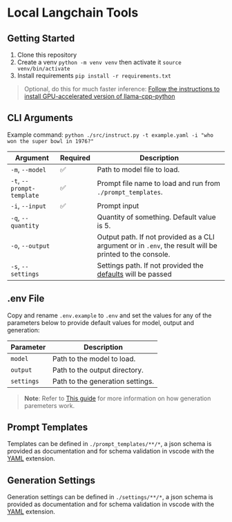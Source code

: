 # Local Langchain Tools

## Getting Started

1. Clone this repository
2. Create a venv `python -m venv venv` then activate it `source venv/bin/activate`
3. Install requirements `pip install -r requirements.txt` 
> Optional, do this for much faster inference: [Follow the instructions to install GPU-accelerated version of llama-cpp-python](https://github.com/abetlen/llama-cpp-python#installation-with-openblas--cublas--clblast) 


## CLI Arguments
Example command: `python ./src/instruct.py -t example.yaml -i "who won the super bowl in 1976?"`

| Argument               |Required| Description                                                    |
|------------------------|-|----------------------------------------------------------------|
| `-m`, `--model`                   |✅| Path to model file to load.                                     |
| `-t`, `--prompt-template`         |✅| Prompt file name to load and run from `./prompt_templates`.      |
| `-i`, `--input`                   |✅| Prompt input                                      |
| `-q`, `--quantity`                ||Quantity of something. Default value is 5.                      |
| `-o`, `--output`                  ||Output path. If not provided as a CLI argument or in `.env`, the result will be printed to the console. |
| `-s`, `--settings`                ||Settings path. If not provided the [defaults](https://github.com/abetlen/llama-cpp-python/blob/80066f0b802f0019395466ac090c10dcd78c97bb/llama_cpp/llama.py#L458) will be passed

## .env File

Copy and rename `.env.example` to `.env` and set the values for any of the parameters below to provide default values for model, output and generation:

| Parameter        | Description                                              |
|------------------|----------------------------------------------------------|
| `model`          | Path to the model to load.                               |
| `output`         | Path to the output directory.                            |
| `settings`       | Path to the generation settings.                         |

> **Note**: Refer to [This guide](https://txt.cohere.com/llm-parameters-best-outputs-language-ai/) for more information on how generation paremeters work.

## Prompt Templates

Templates can be defined in `./prompt_templates/**/*`, a json schema is provided as documentation and for schema validation in vscode with the [YAML](https://marketplace.visualstudio.com/items?itemName=redhat.vscode-yaml) extension.

## Generation Settings

Generation settings can be defined in `./settings/**/*`, a json schema is provided as documentation and for schema validation in vscode with the [YAML](https://marketplace.visualstudio.com/items?itemName=redhat.vscode-yaml) extension.
